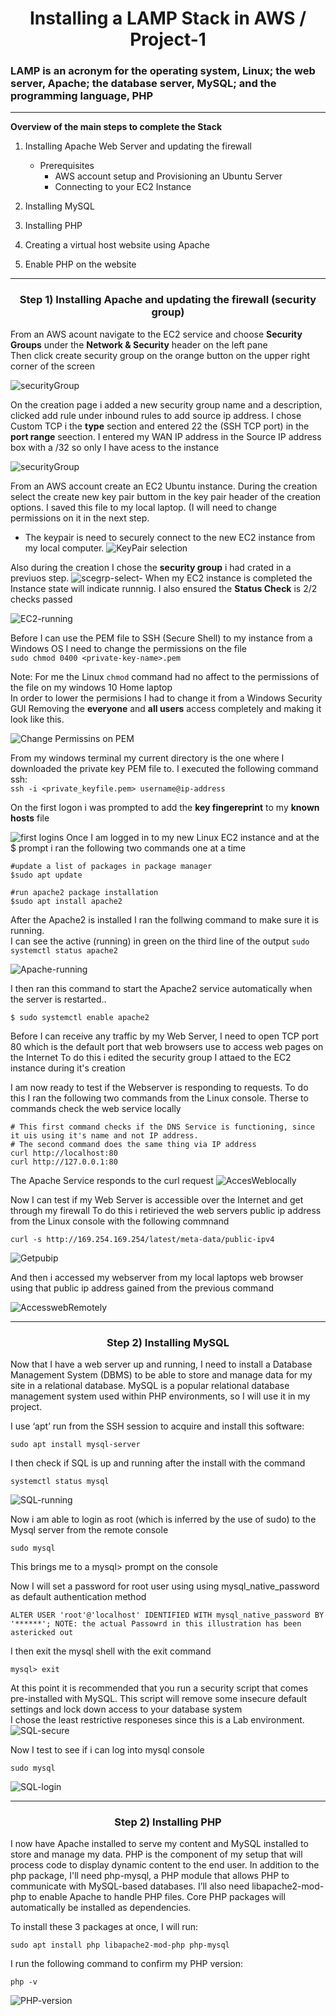 # <div align="center"> Installing a LAMP Stack in AWS / Project-1</div>
### LAMP is an acronym for the operating system, Linux; the web server, Apache; the database server, MySQL; and the programming language, PHP
___
__Overview of the main steps to complete the Stack__
1. Installing Apache Web Server and updating the firewall
    * Prerequisites
       *  AWS account setup and Provisioning an Ubuntu Server
       *  Connecting to your EC2 Instance

2. Installing MySQL
3. Installing PHP
4. Creating a virtual host website using Apache
5. Enable PHP on the website
___
### <div align="center"> Step 1) Installing Apache and updating the firewall (security group) </div>

From an AWS acount navigate to the EC2 service and choose __Security Groups__ under the __Network & Security__ header on the left pane <br/>
Then click create security group on the orange button on the upper right corner of the screen <br/> 

![securityGroup](./images/createsecgrp.PNG) <br/>


On the creation page i  added a new security group name and a description, clicked add rule under inbound rules to add source ip address. I chose Custom TCP i the __type__ section and entered 22 the (SSH TCP port) in the __port range__ seection. I entered my WAN IP address in the Source IP address box with a /32 so only I have acess to the instance

![securityGroup](./images/secgrp2.PNG)

From an AWS account create an EC2 Ubuntu instance. During the creation select the create new key pair buttom in the key pair header of the creation options.
I saved this file to my local laptop. (I will need to change permissions on it in the next step.

  * The keypair is need to securely connect to the new EC2 instance from my local computer.
![KeyPair selection](./images/keypair-1.PNG)

Also during the creation I chose the __security group__ i had crated in a previuos step. 
![scegrp-select-](./images/ec2secgrpsel.PNG)
When my EC2 instance is completed the Instance state will indicate runnnig. I also ensured the __Status Check__ is 2/2 checks passed

![EC2-running](./images/ec2running.PNG)

Before I can use the PEM file to SSH (Secure Shell) to my instance from a Windows OS I need to change the permissions on the file <br/>
`sudo chmod 0400 <private-key-name>.pem`

Note: For me the Linux `chmod` command had no affect to the permissions of the file on my windows 10 Home laptop <br/>
In order to lower the permisions I had to change it from a Windows Security GUI
Removing the __everyone__ and __all users__ access completely and making it look like this.

![Change Permissins on PEM](./images/PEM-Permissions.PNG)

From my windows terminal my current directory is the one where I downloaded the private key PEM file to. I executed the following command ssh: <br/>
`ssh -i <private_keyfile.pem> username@ip-address`

On the first logon i was prompted to add the __key fingereprint__ to my __known hosts__ file <br/>

![first logins](./images/firstlogin.PNG)
Once I am logged in to my new Linux EC2 instance and at the $ prompt i ran the following two commands one at a time
```
#update a list of packages in package manager
$sudo apt update

#run apache2 package installation
$sudo apt install apache2
```
After the Apache2 is installed I ran the follwing command to make sure it is running. <br/>
I can see the active (running) in green on the third line of the output
`sudo systemctl status apache2`


![Apache-running](./images/apacherunninge.PNG)

I then ran this command to start the Apache2 service automatically when the server is restarted.. <br/>
```
$ sudo systemctl enable apache2
```
Before I can receive any traffic by my Web Server, I need to open TCP port 80 which is the default port that web browsers use to access web pages on the Internet
To do this i edited the security group I attaed to the EC2 instance during it's creation

I am now ready to test if the Webserver is responding to requests.
To do this I ran the following two commands from the Linux console. Therse to commands check the web service locally <br/>
```
# This first command checks if the DNS Service is functioning, since it uis using it's name and not IP address. 
# The second command does the same thing via IP address
curl http://localhost:80 
curl http://127.0.0.1:80

```
The Apache Service responds to the curl request
![AccesWeblocally](./images/localcurl.PNG)

Now I can test if my Web Server is accessible over the Internet and get through my firewall
To do this i retirieved the web servers public ip address from the Linux console with the following commnand
``` 
curl -s http://169.254.169.254/latest/meta-data/public-ipv4
```
![Getpubip](./images/Getpubip.PNG)

And then i accessed my webserver from my local laptops web browser using that public ip address gained from the previous command

![AccesswebRemotely](./images/accesswebfrombrowser.PNG)
___
### <div align="center"> Step 2) Installing MySQL </div>

Now that I have a web server up and running, I need to install a Database Management System (DBMS) to be able to store and manage data for my site in a relational database. MySQL is a popular relational database management system used within PHP environments, so I will use it in my project.

I use ‘apt’ run from the SSH session to acquire and install this software:
```
sudo apt install mysql-server
```
I then check if SQL is up and running after the install with the command
```
systemctl status mysql
```
![SQL-running](./images/sqlrunning.PNG)

Now i am able to login as root (which is inferred by the use of sudo) to the Mysql server from the remote console
```
sudo mysql
```
This brings me to a mysql> prompt on the console

Now I will set a password for root user using using mysql_native_password as default authentication method
```
ALTER USER 'root'@'localhost' IDENTIFIED WITH mysql_native_password BY '******'; NOTE: the actual Passowrd in this illustration has been astericked out
```
I then exit the mysql shell with the exit command
```
mysql> exit
```
At this point it is recommended that you run a security script that comes pre-installed with MySQL. This script will remove some insecure default settings and lock down access to your database system <br/>
I chose the least restrictive responeses since this is a Lab environment.
![SQL-secure](./images/securesql.PNG)

Now I test to see if i can log into mysql console
```
sudo mysql
```
![SQL-login](./images/sqllogin.PNG)
___
### <div align="center"> Step 2) Installing PHP </div>
I now have Apache installed to serve my content and MySQL installed to store and manage my data. PHP is the component of my setup that will process code to display dynamic content to the end user. In addition to the php package, I'll need php-mysql, a PHP module that allows PHP to communicate with MySQL-based databases. I’ll also need libapache2-mod-php to enable Apache to handle PHP files. Core PHP packages will automatically be installed as dependencies.

To install these 3 packages at once, I will run:

```
sudo apt install php libapache2-mod-php php-mysql
```

I run the following command to confirm my PHP version:
```
php -v
```
![PHP-version](./images/phpversion.PNG)
